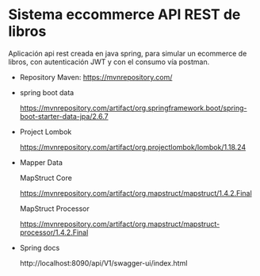 # Sistema eccommerce API REST de libros
Aplicación api rest creada en java spring, para simular un ecommerce de libros, con autenticación JWT y con el consumo vía postman.

* Repository Maven:
  https://mvnrepository.com/

* spring boot data

  https://mvnrepository.com/artifact/org.springframework.boot/spring-boot-starter-data-jpa/2.6.7

* Project Lombok
    
  https://mvnrepository.com/artifact/org.projectlombok/lombok/1.18.24

* Mapper Data

  MapStruct Core

  https://mvnrepository.com/artifact/org.mapstruct/mapstruct/1.4.2.Final
  
  MapStruct Processor 
    
  https://mvnrepository.com/artifact/org.mapstruct/mapstruct-processor/1.4.2.Final

* Spring docs

  http://localhost:8090/api/V1/swagger-ui/index.html
